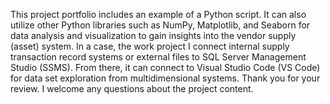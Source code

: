 This project portfolio includes an example of a Python script.  It can also utilize other Python libraries such as NumPy, Matplotlib, and Seaborn for data analysis and visualization to gain insights into the vendor supply (asset) system. In a case, the work project I connect internal supply transaction record systems or external files to SQL Server Management Studio (SSMS). From there, it can connect to Visual Studio Code (VS Code) for data set exploration from multidimensional systems.
Thank you for your review. I welcome any questions about the project content.
